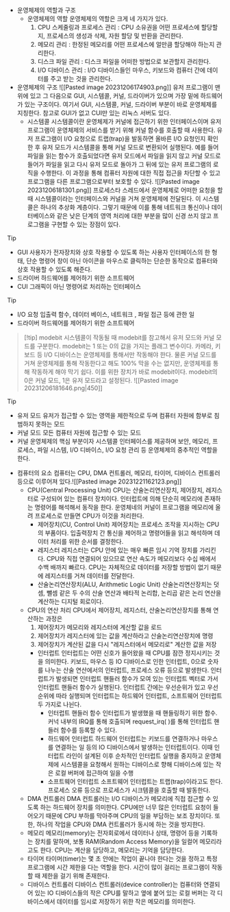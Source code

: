 - 운영체제의 역할과 구조
	- 운영체제의 역할
		운영체제의 역할은 크게 네 가지가 있다.
		1. CPU 스케줄링과 프로세스 관리 : CPU 소유권을 어떤 프로세스에 할당할지, 프로세스의 생성과 삭제, 자원 할당 및 반환을 관리한다.
		2. 메모리 관리 : 한정된 메모리를 어떤 프로세스에 얼만큼 할당해야 하는지 관리한다.
		3. 디스크 파일 관리 : 디스크 파일을 어떠한 방법으로 보관할지 관리한다.
		4. I/O 디바이스 관리 : I/O 디바이스들인 마우스, 키보드와 컴퓨터 간에 데이터를 주고 받는 것을 관리한다.
- 운영체제의 구조
	![[Pasted image 20231206174903.png]]
	유저 프로그램이 맨 위에 있고 그 다음으로 GUI, 시스템콜, 커널, 드라이버가 있으며 가장 밑에 하드웨어가 있는 구조이다. 여기서 GUI, 시스템콜, 커널, 드라이버 부분이 바로 운영체제를 지칭한다. 참고로 GUI가 없고 CUI만 있는 리눅스 서버도 있다.
	- 시스템콜
		시스템콜이란 운영체제가 커널에 접근하기 위한 인터페이스이며 유저 프로그램이 운영체제의 서비스를 받기 위해 커널 함수를 호출할 때 사용한다.
		유저 프로그램이 I/O 요청으로 트랩(trap)을 발동하면 올바른 I/O 요청인지 확인한 후 유저 모드가 시스템콜을 통해 커널 모드로 변환되어 실행된다. 
		예를 들어 파일을 읽는 함수가 호출되었다면 유저 모드에서 파일을 읽지 않고 커널 모드로 들어가 파일을 읽고 다시 유저 모드로 돌아가 그 뒤에 있는 유저 프로그램의 로직을 수행한다. 이 과정을 통해 컴퓨터 자원에 대한 직접 접근을 차단할 수 있고 프로그램을 다른 프로그램으로부터 보호할 수 있다.
		![[Pasted image 20231206181301.png]]
		프로세스타 스레드에서 운영체제로 어떠한 요청을 할 때 시스템콜이라는 인터페이스와 커널을 거쳐 운영체제에 전달된다.
		이 시스템콜은 하나의 추상화 계층이다. 그렇기 때문에 이를 통해 네트워크 통신이나 데이터베이스와 같은 낮은 단계의 영역 처리에 대한 부분을 많이 신경 쓰지 않고 프로그램을 구현할 수 있는 장점이 있다.
>[!tip]
>- GUI
>	사용자가 전자장치와 상호 작용할 수 있도록 하는 사용자 인터페이스의 한 형태, 단순 명령어 창이 아닌 아이콘을 마우스로 클릭하는 단순한 동작으로 컴퓨터와 상호 작용할 수 있도록 해준다.
>- 드라이버
>	하드웨어를 제어하기 위한 소프트웨어
>- CUI
>	그래픽이 아닌 명령어로 처리하는 인터페이스

>[!tip]
>- I/O 요청
>	입출력 함수, 데이터 베이스, 네트워크 , 파일 접근 등에 관한 일
>- 드라이버
>	하드웨어를 제어하기 위한 소프트웨어

>[!tip] modebit
>시스템콜이 작동될 때 modebit를 참고해서 유저 모드와 커널 모드를 구분한다. modebit는 1 또는 0의 값을 가지는 플래그 변수이다. 카메라, 키보드 등 I/O 디바이스는 운영체제를 통해서만 작동해야 한다.
>물론 커널 모드를 거쳐 운영체제를 통해 작동한다고 해도 100% 막을 수는 없지만, 운영체제를 통해 작동하게 해야 막기 쉽다. 이를 위한 장치가 바로 modebit이다. modebit의 0은 커널 모드, 1은 유저 모드라고 설정된다.
>![[Pasted image 20231206181646.png|450]]

>[!tip]
>- 유저 모드
>	유저가 접근할 수 있는 영역을 제한적으로 두며 컴퓨터 자원에 함부로 침범하지 못하는 모드
>- 커널 모드
>	모든 컴퓨터 자원에 접근할 수 있는 모드
>- 커널
>	운영체제의 핵심 부분이자 시스템콜 인터페이스를 제공하며 보안, 메모리, 프로세스, 파일 시스템, I/O 디바이스, I/O 요청 관리 등 운영체제의 중추적인 역할을 한다.

- 컴퓨터의 요소
	컴퓨터는 CPU, DMA 컨트롤러, 메모리, 타이머, 디바이스 컨트롤러 등으로 이루어져 있다.![[Pasted image 20231221162123.png]]
	- CPU(Central Processing Unit)
		CPU는 산술논리연산장치, 제어장치, 레지스터로 구성되어 있는 컴퓨터 장치이다. 인터럽트에 의해 단순히 메모리에 존재하는 명령어를 해석해서 동작을 한다. 운영체네의 커널이 프로그램을 메모리에 올려 프로세스로 만들면 CPU가 이것을 처리한다.
		- 제어장치(CU, Control Unit)
			제어장치는 프로세스 조작을 지시하는 CPU의 부품이다. 입출력장치 간 통신을 제어하고 명령어들을 읽고 해석하며 데이터 처리를 위한 순서를 결정한다.
		- 레지스터
			레지스터는 CPU 안에 있는 매우 빠른 임시 기억 장치를 가리킨다. CPU와 직접 연결되어 있으므로 연산 속도가 메모리보다 수십 배에서 수백 배까지 빠르다. CPU는 자체적으로 데이터를 저장할 방법이 없기 때문에 레지스터를 거쳐 데이터를 전달한다.
		- 산술논리연산장치(ALU, Arithmetic Logic Unit)
			산술논리연산장치는 덧셈, 뺄셈 같은 두 수의 산술 연산과 배타적 논리합, 논리곱 같은 논리 연산을 계산하는 디지털 회로이다.
	- CPU의 연산 처리
		CPU에서 제어장치, 레지스터, 산술논리연산장치를 통해 연산하는 과정은
		1. 제어장치가 메모리와 레지스터에 계산할 값을 로드
		2. 제어장치가 레지스터에 있는 값을 계산하라고 산술논리연산장치에 명령
		3. 제어장치가 계산된 값을 다시 "레지스터에서 메모리로" 계산한 값을 저장
		- 인터럽트
			인터럽트는 어떤 신호가 들어왔을 때 CPU를 잠깐 정지시키는 것을 의미한다. 키보드, 마우스 등 IO 디바이스로 인한 인터럽트, 0으로 숫자를 나누는 산술 연산에서의 인터럽트, 프로세스 오류 등으로 발생한다.
			인터럽트가 발생되면 인터럽트 핸들러 함수가 모여 있는 인터럽트 벡터로 가서 인터럽트 핸들러 함수가 실행된다. 인터럽트 간에는 우선순위가 있고 우선순위에 따라 실행되며 인터럽트는 하드웨어 인터럽트, 소프트웨어 인터럽트 두 가지로 나뉜다.
			- 인터럽트 핸들러 함수
				인터럽트가 발생했을 때 핸들링하기 위한 함수. 커넉 내부의 IRQ를 통해 호출되며 request_irq( )를 통해 인터럽트 핸들러 함수를 등록할 수 있다.
			- 하드웨어 인터럽트
				하드웨어 인터럽트는 키보드를 연결하거나 마우스를 연결하는 일 등의 IO 디바이스에서 발생하는 인터럽트이다.
				이때 인터럽트 라인이 설계된 이후 순차적인 인터럽트 실행을 중지하고 운영체제에 시스템콜을 요청해서 원하는 디바이스로 향해 디바이스에 있는 작은 로컬 버퍼에 접근하여 일을 수행
			- 소프트웨어 인터럽트
				소프트웨어 인터럽트는 트랩(trap)이라고도 한다. 프로세스 오류 등으로 프로세스가 시크템콜을 호출할 때 발동한다.
	- DMA 컨트롤러
		DMA 컨트롤러는 I/O 디바이스가 메모리에 직접 접근할 수 있도록 하는 하드웨어 장치를 의미한다. CPU에만 너무 많은 인터럽트 요청이 들어오기 때문에 CPU 부하를 막아주며 CPU의 일을 부담하는 보조 장치이다. 또한, 하나의 작업을 CPU와 DMA 컨트롤러가 동시에 하는 것을 방지한다.
	- 메모리
		메모리(memory)는 전자회로에서 데이터나 상태, 명령어 등을 기록하는 장치를 말하며, 보통 RAM(Random Access Memory)을 일컬어 메모리라고도 한다. CPU는 계산을 담당하고, 메모리는 기억을 담당한다.
	- 타이머
		타이머(timer)는 몇 초 안에는 작업이 끝나야 한다는 것을 정하고 특정 프로그램에 시간 제한을 다는 역할을 한다. 시간이 많이 걸리는 프로그램이 작동할 때 제한을 걸기 위해 존재한다.
	- 디바이스 컨트롤러
		디바이스 컨트롤러(device controller)는 컴퓨터와 연결되어 있는 IO 디바이스들의 작은 CPU를 말하고 옆에 붙어 있는 로컬 버퍼는 각 디바이스에서 데이터를 임시로 저장하기 위한 작은 메모리를 의미한다.